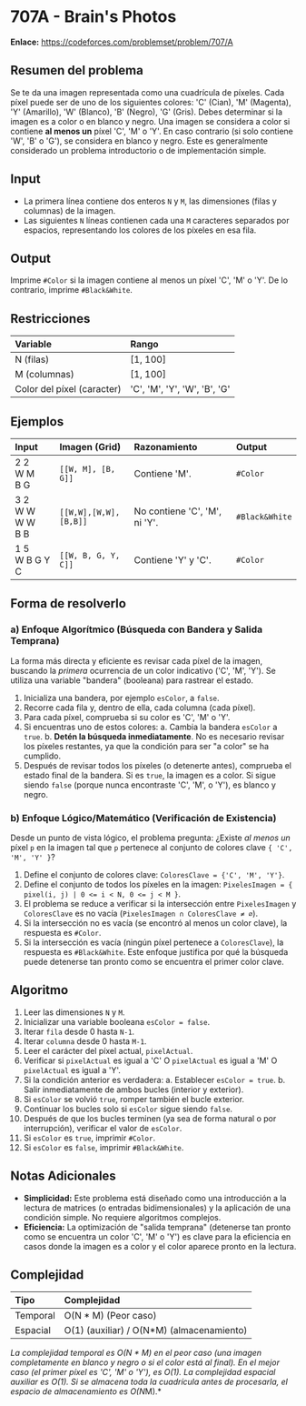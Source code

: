 # 707A - Brain's Photos

**Enlace:** https://codeforces.com/problemset/problem/707/A

## Resumen del problema
Se te da una imagen representada como una cuadrícula de píxeles. Cada píxel puede ser de uno de los siguientes colores: 'C' (Cian), 'M' (Magenta), 'Y' (Amarillo), 'W' (Blanco), 'B' (Negro), 'G' (Gris). Debes determinar si la imagen es a color o en blanco y negro. Una imagen se considera a color si contiene **al menos un** píxel 'C', 'M' o 'Y'. En caso contrario (si solo contiene 'W', 'B' o 'G'), se considera en blanco y negro. Este es generalmente considerado un problema introductorio o de implementación simple.

## Input
-   La primera línea contiene dos enteros `N` y `M`, las dimensiones (filas y columnas) de la imagen.
-   Las siguientes `N` líneas contienen cada una `M` caracteres separados por espacios, representando los colores de los píxeles en esa fila.

## Output
Imprime `#Color` si la imagen contiene al menos un píxel 'C', 'M' o 'Y'. De lo contrario, imprime `#Black&White`.

## Restricciones

| Variable                 | Rango              |
| :----------------------- | :----------------- |
| N (filas)                | [1, 100]           |
| M (columnas)             | [1, 100]           |
| Color del píxel (caracter) | 'C', 'M', 'Y', 'W', 'B', 'G' |

## Ejemplos

| Input                  | Imagen (Grid)             | Razonamiento                             | Output        |
| :--------------------- | :------------------------ | :--------------------------------------- | :------------ |
| 2 2 <br> W M <br> B G    | `[[W, M], [B, G]]`      | Contiene 'M'.                            | `#Color`      |
| 3 2 <br> W W <br> W W <br> B B | `[[W,W],[W,W],[B,B]]` | No contiene 'C', 'M', ni 'Y'.         | `#Black&White`|
| 1 5 <br> W B G Y C       | `[[W, B, G, Y, C]]`   | Contiene 'Y' y 'C'.                      | `#Color`      |

## Forma de resolverlo

### a) Enfoque Algorítmico (Búsqueda con Bandera y Salida Temprana)
La forma más directa y eficiente es revisar cada píxel de la imagen, buscando la *primera* ocurrencia de un color indicativo ('C', 'M', 'Y'). Se utiliza una variable "bandera" (booleana) para rastrear el estado.
1.  Inicializa una bandera, por ejemplo `esColor`, a `false`.
2.  Recorre cada fila y, dentro de ella, cada columna (cada píxel).
3.  Para cada píxel, comprueba si su color es 'C', 'M' o 'Y'.
4.  Si encuentras uno de estos colores:
    a. Cambia la bandera `esColor` a `true`.
    b. **Detén la búsqueda inmediatamente**. No es necesario revisar los píxeles restantes, ya que la condición para ser "a color" se ha cumplido.
5.  Después de revisar todos los píxeles (o detenerte antes), comprueba el estado final de la bandera. Si es `true`, la imagen es a color. Si sigue siendo `false` (porque nunca encontraste 'C', 'M', o 'Y'), es blanco y negro.

### b) Enfoque Lógico/Matemático (Verificación de Existencia)
Desde un punto de vista lógico, el problema pregunta: ¿Existe *al menos un* píxel `p` en la imagen tal que `p` pertenece al conjunto de colores clave `{ 'C', 'M', 'Y' }`?
1.  Define el conjunto de colores clave: `ColoresClave = {'C', 'M', 'Y'}`.
2.  Define el conjunto de todos los píxeles en la imagen: `PixelesImagen = { pixel(i, j) | 0 <= i < N, 0 <= j < M }`.
3.  El problema se reduce a verificar si la intersección entre `PixelesImagen` y `ColoresClave` es no vacía (`PixelesImagen ∩ ColoresClave ≠ ∅`).
4.  Si la intersección no es vacía (se encontró al menos un color clave), la respuesta es `#Color`.
5.  Si la intersección es vacía (ningún píxel pertenece a `ColoresClave`), la respuesta es `#Black&White`.
Este enfoque justifica por qué la búsqueda puede detenerse tan pronto como se encuentra el primer color clave.

## Algoritmo
1.  Leer las dimensiones `N` y `M`.
2.  Inicializar una variable booleana `esColor = false`.
3.  Iterar `fila` desde 0 hasta `N-1`.
4.  Iterar `columna` desde 0 hasta `M-1`.
5.  Leer el carácter del píxel actual, `pixelActual`.
6.  Verificar si `pixelActual` es igual a 'C' O `pixelActual` es igual a 'M' O `pixelActual` es igual a 'Y'.
7.  Si la condición anterior es verdadera:
    a.  Establecer `esColor = true`.
    b.  Salir inmediatamente de ambos bucles (interior y exterior).
8.  Si `esColor` se volvió `true`, romper también el bucle exterior.
9.  Continuar los bucles solo si `esColor` sigue siendo `false`.
10. Después de que los bucles terminen (ya sea de forma natural o por interrupción), verificar el valor de `esColor`.
11. Si `esColor` es `true`, imprimir `#Color`.
12. Si `esColor` es `false`, imprimir `#Black&White`.

## Notas Adicionales
*   **Simplicidad:** Este problema está diseñado como una introducción a la lectura de matrices (o entradas bidimensionales) y la aplicación de una condición simple. No requiere algoritmos complejos.
*   **Eficiencia:** La optimización de "salida temprana" (detenerse tan pronto como se encuentra un color 'C', 'M' o 'Y') es clave para la eficiencia en casos donde la imagen es a color y el color aparece pronto en la lectura.

## Complejidad

| Tipo        | Complejidad                |
| :---------- | :------------------------- |
| Temporal    | O(N * M) (Peor caso)       |
| Espacial    | O(1) (auxiliar) / O(N*M) (almacenamiento) |

*La complejidad temporal es O(N * M) en el peor caso (una imagen completamente en blanco y negro o si el color está al final). En el mejor caso (el primer píxel es 'C', 'M' o 'Y'), es O(1). La complejidad espacial auxiliar es O(1). Si se almacena toda la cuadrícula antes de procesarla, el espacio de almacenamiento es O(N*M).*